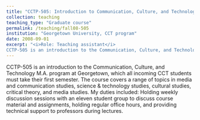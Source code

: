 ```yaml
---
title: "CCTP-505: Introduction to Communication, Culture, and Technology"
collection: teaching
teaching_type: "Graduate course"
permalink: /teaching/fall08-505
institution: "Georgetown University, CCT program"
date: 2008-09-01
excerpt: "<i>Role: Teaching assistant</i>
CCTP-505 is an introduction to the Communication, Culture, and Technology M.A. program at Georgetown, which all incoming CCT students must take their first semester."
---
```


CCTP-505 is an introduction to the Communication, Culture, and Technology M.A. program at Georgetown, which all incoming CCT students must take their first semester. The course covers a range of topics in media and communication studies, science &amp; technology studies, cultural studies, critical theory, and media studies. My duties included: Holding weekly discussion sessions with an eleven student group to discuss course material and assignments, holding regular office hours, and providing technical support to professors during lectures.
